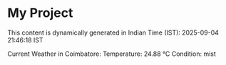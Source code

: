 # My Project

This content is dynamically generated in Indian Time (IST): 2025-09-04 21:46:18 IST


Current Weather in Coimbatore:
Temperature: 24.88 °C
Condition: mist
